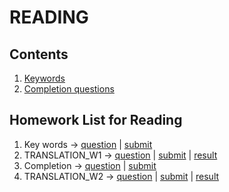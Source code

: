 # READING
## Contents
1. [Keywords](https://github.com/S-ROLL/notebook.language/blob/main/BASIC%20IELTS_29/Reading/thesaurus.md)
2. [Completion questions](https://github.com/S-ROLL/notebook.language/blob/main/BASIC%20IELTS_29/Reading/completion.md)
## Homework List for Reading
1. Key words -> [question](https://docs.google.com/document/d/1h9ByLyHFEG9Uvx8qbzfVuoZ9Qw7GSkoTh_6KYcGeGss/edit?fbclid=IwZXh0bgNhZW0CMTAAAR2_g8Zg8m88vdwoaLPL8Fp-kKUSF3qoqRmHE6E8K5W5gdPrCoNHtgLCyQ0_aem_vYAow8JTbYBrIgPynlSzXg) | [submit](https://drive.google.com/drive/folders/1860uUHxJozP5UAVUTvI-cOwn0_f9R8fM?fbclid=IwZXh0bgNhZW0CMTAAAR1j8kVFBkBADPol4Ig_NsuRwaeqhj6sFHTUrdxhXu14Z-9OFX9N1bbrJHM_aem_SGo4j_yVwFDn4EKXnEL1Ag)
2. TRANSLATION_W1 -> [question](https://docs.google.com/document/d/1_1NE9DxT9_t9q0DcqMypFihBsPE6oGxfB4dyUVPCUR4/edit?fbclid=IwZXh0bgNhZW0CMTAAAR01oq9BTeNva-XxQR8XfbqoZGSy1agIK-_Euz_oS1e6CmY-jjANkKP79bw_aem_WEO_9SgqZtDh3TzeW5HJRg) | [submit](https://drive.google.com/drive/folders/1ctYdZU5iOOSiLIK-md5NvSc93raweY-p?fbclid=IwZXh0bgNhZW0CMTAAAR1ZQ_Rqmjg9y_E6DrjRFLbccChlq3kE7mkeQ1mRyo-JsBFyrplMaZlRWaI_aem_k0G71DL8ixc-rlXHUdY-wA) | [result](https://docs.google.com/document/d/1arRZkShZNHGVxbdkI5fR4toBqNzieOtCzh2csUNmkRM/edit?fbclid=IwZXh0bgNhZW0CMTAAAR2wFcmEN2l_eNgz-B9VcyqKd9-tWfkyYsnrwZuh2DlzqdM7JcSb36Xs_9A_aem_9cambaajCB4ObiYI7glX4A#heading=h.dbh8kfe9xxtb)
3. Completion -> [question](https://docs.google.com/document/d/16NkNLH5ScYLtxBdrVqTB7uEcQbzmvEkj0UHfhNzG2K8/edit?fbclid=IwZXh0bgNhZW0CMTAAAR1t4egI6SZUU2pxBUonU0RHTa4uZIgAGSuD_q6gwrgqTtcCpZtpBbNV5Pk_aem_CA6Qat4tuM9UxwWERwkZ-w) | [submit](https://drive.google.com/drive/folders/13p86IuM5zJGVSunoj4rPuRSSoxwJRZdD?fbclid=IwZXh0bgNhZW0CMTAAAR0K8P-BI_eWEMSzJUHbP2OL998hYrtP_adRc9xasjFlQQhb2VovdDgNI9Q_aem_ING3lxFBBpsAQhO8MeMsVA)
4. TRANSLATION_W2 -> [question](https://docs.google.com/document/d/1z3UmKokjn8_xh3srM2WmtUUsO-MgYmEof75Wx7it5_4/edit?fbclid=IwZXh0bgNhZW0CMTAAAR0pSaKTEQaDOw9ugwKx7DHFKezhDyQDsqM0MjLtVwAHhPyugdWmE4jicDQ_aem_QBroFell5rWP7M77HEci9A) | [submit](https://drive.google.com/drive/folders/18lyaKq0sqVThDuRBfNY6fbCYTaJ4t_FI?fbclid=IwZXh0bgNhZW0CMTAAAR13GX5jDHUVCejHi6ZxRcjjrbZGOuYYQ91dGyup_oL-YV_JBuGT_iWxYUk_aem_MSzdMidO_1qp7Nun8ta0EA) | [result](https://docs.google.com/document/d/1arRZkShZNHGVxbdkI5fR4toBqNzieOtCzh2csUNmkRM/edit?fbclid=IwZXh0bgNhZW0CMTAAAR2wFcmEN2l_eNgz-B9VcyqKd9-tWfkyYsnrwZuh2DlzqdM7JcSb36Xs_9A_aem_9cambaajCB4ObiYI7glX4A#heading=h.dbh8kfe9xxtb)
